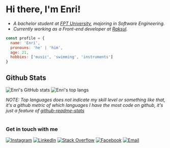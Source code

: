# Hi there, I'm Enri!

- <em>A bachelor student at <a href="https://hcmuni.fpt.edu.vn/">FPT University</a>, majoring in Software Engineering.</br>
  </em>
- <em>Currently working as a Front-end developer at <a href="https://recruit.raksul.com/">Raksul</a>.
  </em>

```javascript
const profile = {
  name: 'Enri',
  pronouns: 'he' | 'him',
  age: 21,
  hobbies: ['music', 'swimming', 'instruments']
}
```

## Github Stats

![Enri's GitHub stats](https://github-readme-stats.vercel.app/api?username=anaverage-enri&show_icons=true&theme=radical&count_private=true&include_all_commits=true&hide_border=true)
![Enri's top langs](https://github-readme-stats.vercel.app/api/top-langs/?username=anaverage-enri&theme=radical&hide_border=true&layout=compact&langs_count=10)

<em>NOTE: Top languages does not indicate my skill level or something like that, it's a github metric of which languages I have the most code on github, it's just a feature of <a href="https://github.com/anaverage-enri/github-readme-stats">github-readme-stats</a></br></em>
</br>

### Get in touch with me

[![Instagram](https://img.shields.io/badge/-Instagram-222222?style=flat-square&logo=instagram&logoColor=white&link=https://www.instagram.com/anaverage.enri/)](https://www.instagram.com/anaverage.enri/)
[![LinkedIn](https://img.shields.io/badge/-LinkedIn-222222?style=flat-square&logo=Linkedin&logoColor=white&link=https://www.linkedin.com/in/anaverageenri/)](https://www.linkedin.com/in/anaverageenri/)
[![Stack Overflow](https://img.shields.io/badge/-Stack%20Overflow-222222?style=flat-square&logo=stack-overflow&logoColor=white&link=https://stackoverflow.com/users/10887502/enri?tab=profile)](https://stackoverflow.com/users/10887502/enri?tab=profile)
[![Facebook](https://img.shields.io/badge/-Facebook-222222?style=flat-square&logo=facebook&logoColor=white&link=https://www.facebook.com/ibenrique2510/)](https://www.facebook.com/ibenrique2510/)
[![Email](https://img.shields.io/badge/-Gmail-222222?style=flat-square&logo=gmail&logoColor=white&link=mailto:ibenrique2510@gmail.com)](mailto:ibenrique2510@gmail.com)

<!-- <a href="https://github.com/iCharlesZ">
  <img src="https://img.shields.io/github/followers/anaverage-enri">
</a>
<a href="https://github.com/iCharlesZ">
   <img src="https://komarev.com/ghpvc/?username=anaverage-enri">
</a> -->
